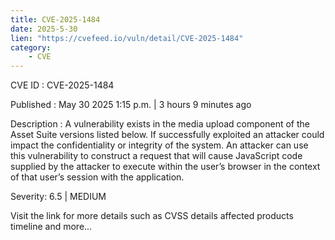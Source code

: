 ```yaml
---
title: CVE-2025-1484
date: 2025-5-30
lien: "https://cvefeed.io/vuln/detail/CVE-2025-1484"
category:
    - CVE
---
```


CVE ID : CVE-2025-1484

Published :  May 30
2025
1:15 p.m. | 3 hours
9 minutes ago

Description : A vulnerability exists in the media upload component of the Asset 
Suite versions listed below. If successfully exploited an attacker 
could impact the confidentiality or integrity of the system. An attacker can use this vulnerability to construct a request that will 
cause JavaScript code supplied by the attacker to execute within 
the user’s browser in the context of that user’s session with the 
application.

Severity: 6.5 | MEDIUM

Visit the link for more details
such as CVSS details
affected products
timeline
and more...
